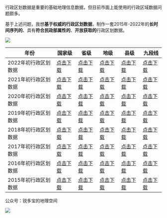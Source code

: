 行政区划数据是重要的基础地理信息数据，但目前市面上能使用的行政区域数据问题颇多。

基于上述问题，我想**基于权威的行政区划数据**，制作一套2015年-2022年的**长时间序列的**、具有**符合民政部属性的**、**开放获取的**行政区划数据。

![](http://pics.landcover100.com/pics/20222228/630b5a5878fdb.png)




| 年份                 | 国家级                                           | 省级                                              | 地级                                              | 县级                                              | 九段线                                           |
| -------------------- | ------------------------------------------------ | ------------------------------------------------- | ------------------------------------------------- | ------------------------------------------------- | ------------------------------------------------ |
| 2022年初行政区划数据 | [点击下载](https://wwu.lanzout.com/iIRn80bspkni) | [点击下载](https://wwu.lanzout.com/iwGGP0b5j6li)  | [点击下载](https://wwqb.lanzout.com/iRpha0j3k7gb) | [点击下载](https://wwqb.lanzout.com/iUeBE0jq58ze) | [点击下载](https://wwu.lanzout.com/ifQ0t0b5j6gd) |
| 2021年初行政区划数据 | [点击下载](https://wwu.lanzout.com/iIRn80bspkni) | [点击下载](https://wwu.lanzout.com/iNfoV0b5j6na)  | [点击下载](https://wwqb.lanzout.com/iTToN0j3k7di) | [点击下载](https://wwqb.lanzout.com/iyF6p0jq58va) | [点击下载](https://wwu.lanzout.com/ifQ0t0b5j6gd) |
| 2020年初行政区划数据 | [点击下载](https://wwu.lanzout.com/iIRn80bspkni) | [点击下载](https://wwu.lanzout.com/iZY7z0b5k68b)  | [点击下载](https://wwqb.lanzout.com/iZvot0j3k78d) | [点击下载](https://wwqb.lanzout.com/iXegu0jq58qf) | [点击下载](https://wwu.lanzout.com/ifQ0t0b5j6gd) |
| 2019年初行政区划数据 | [点击下载](https://wwu.lanzout.com/iIRn80bspkni) | [点击下载](https://wwqb.lanzout.com/icxjj0j3k6xc) | [点击下载](https://wwqb.lanzout.com/i8Mbk0j3k6wb) | [点击下载](https://wwqb.lanzout.com/iwT2K0jq58mb) | [点击下载](https://wwu.lanzout.com/ifQ0t0b5j6gd) |
| 2018年初行政区划数据 | [点击下载](https://wwu.lanzout.com/iIRn80bspkni) | [点击下载](https://wwqb.lanzout.com/inBkw0j5ootc) | [点击下载](https://wwqb.lanzout.com/i0rl70j5oora) | [点击下载](https://wwqb.lanzout.com/iTOsu0jq58kj) | [点击下载](https://wwu.lanzout.com/ifQ0t0b5j6gd) |
| 2017年初行政区划数据 | [点击下载](https://wwu.lanzout.com/iIRn80bspkni) | [点击下载](https://wwqb.lanzout.com/iPlaL0j6nl9e) | [点击下载](https://wwqb.lanzout.com/iiCyu0j6nojc) | [点击下载](https://wwqb.lanzout.com/iTHD90jq58fe) | [点击下载](https://wwu.lanzout.com/ifQ0t0b5j6gd) |
| 2016年初行政区划数据 | [点击下载](https://wwu.lanzout.com/iIRn80bspkni) | [点击下载](https://wwqb.lanzout.com/iMu5A0jbw4eb) | [点击下载](https://wwqb.lanzout.com/iu6L50jbw4bi) | [点击下载](https://wwqb.lanzout.com/iFcfh0jq58dc) | [点击下载](https://wwu.lanzout.com/ifQ0t0b5j6gd) |
| 2015年初行政区划数据 | [点击下载](https://wwu.lanzout.com/iIRn80bspkni) | [点击下载](https://wwqb.lanzout.com/i6Cu20jq56sf) | [点击下载](https://wwqb.lanzout.com/iD36R0jq56re) | [点击下载](https://wwqb.lanzout.com/iYrI90jq56na) | [点击下载](https://wwu.lanzout.com/ifQ0t0b5j6gd) |


公众号：锐多宝的地理空间

![](http://pics.landcover100.com/pics/6241778738d1e.jpg)
